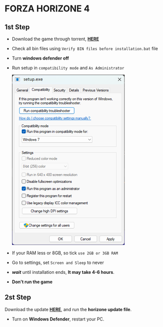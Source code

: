 # FORZA HORIZONE 4

## 1st Step
- Download the game through torrent, [**HERE**](https://utweb.rainberrytv.com/gui/share.html#link=magnet%3A%3Fxt%3Durn%3Abtih%3A99f0a053dbe27e8b560b3b9c93f232aba5c9c8a3%26dn%3DForza%2520Horizon%25204%2520%255bFitGirl%2520Repack%255d)
- Check all bin files using `Verify BIN files before installation.bat` file
- Turn **windows defender off**
- Run setup in `compatibility mode` and `As Administrator`

    ![screenshort](../images/Screenshot%202023-06-01%20181454.png)

- If your RAM less or 8GB, so tick `use 2GB or 3GB RAM`
- Go to settings, set `Screen and Sleep` to never
- ***wait*** until installation ends, **It may take 4-6 hours**.
- **Don't run the game**

## 2st Step
Download the update [**HERE**](https://utweb.rainberrytv.com/gui/share.html#link=magnet%3A%3Fxt%3Durn%3Abtih%3Af9e9f3f4bd988e413f116f162d784d2efb450ff7%26dn%3DForza%2520Horizon%25204%2520update%25201.465.282%2520-%25201.477.567%26tr%3Dudp%253a%252f%252ftracker.openbittorrent.com%253a80%252fannounce%26tr%3Dudp%253a%252f%252ftracker.opentrackr.org%253a1337%252fannounce), and run the **horizone update file**.
- Turn on **Windows Defender**, restart your PC.
